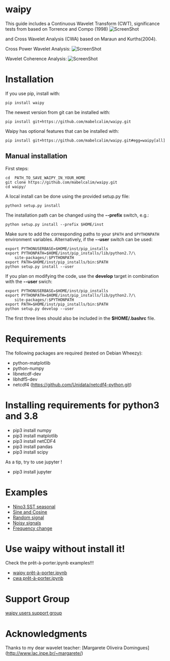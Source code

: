 waipy
=====
This guide includes a Continuous Wavelet Transform (CWT), significance  tests
from based on Torrence and Compo (1998)
![ScreenShot](https://github.com/mabelcalim/waipy/blob/master/Sine.png)


and Cross Wavelet Analysis  (CWA) based on Maraun and Kurths(2004).

Cross Power Wavelet Analysis:
    ![ScreenShot](https://github.com/mabelcalim/waipy/blob/master/waipy_examples_jupyter/Jupyter/figs/CrossWavelet_noise_example.png)

Wavelet Coherence Analysis:
    ![ScreenShot](https://github.com/mabelcalim/waipy/blob/master/waipy_examples_jupyter/Jupyter/figs/CohereWavelet_noise_example.png)


Installation
============

If you use pip, install with:

	pip install waipy

The newest version from git can be installed with:

	pip install git+https://github.com/mabelcalim/waipy.git

Waipy has optional features that can be installed with:

	pip install git+https://github.com/mabelcalim/waipy.git#egg=waipy[all]

Manual installation
-------------------
First steps:

    cd  PATH_TO_SAVE_WAIPY_IN_YOUR_HOME
    git clone https://github.com/mabelcalim/waipy.git
    cd waipy/

A local install can be done using the provided setup.py file:

    python3 setup.py install

The installation path can be changed using the **--prefix** switch, e.g.:

    python setup.py install --prefix $HOME/inst

Make sure to add the corresponding paths to your ``$PATH`` and ``$PYTHONPATH``
environment variables. Alternatively, if the **--user** switch can be used:

    export PYTHONUSERBASE=$HOME/inst/pip_installs
    export PYTHONPATH=$HOME/inst/pip_installs/lib/python2.7/\
        site-packages/:$PYTHONPATH
    export PATH=$HOME/inst/pip_installs/bin:$PATH
    python setup.py install --user

If you plan on modifying the code, use the **develop** target in combination
with the **--user** swich:

    export PYTHONUSERBASE=$HOME/inst/pip_installs
    export PYTHONPATH=$HOME/inst/pip_installs/lib/python2.7/\
        site-packages/:$PYTHONPATH
    export PATH=$HOME/inst/pip_installs/bin:$PATH
    python setup.py develop --user

The first three lines should also be included in the **$HOME/.bashrc** file.

Requirements
============

The following packages are required (tested on Debian Wheezy):

* python-matplotlib
* python-numpy
* libnetcdf-dev
* libhdf5-dev
* netcdf4 (https://github.com/Unidata/netcdf4-python.git)


Installing requirements for python3 and 3.8
============

* pip3 install numpy
* pip3 install matplotlib
* pip3 install netCDF4
* pip3 install pandas
* pip3 install scipy

As a tip, try to use jupyter !
* pip3 install jupyter


Examples
============


* [Nino3 SST seasonal](https://github.com/mabelcalim/waipy/blob/master/examples/Nino3%20example.ipynb)
* [Sine and Cosine](https://github.com/mabelcalim/waipy/blob/master/examples/Example%201%20Sine%20and%20Waipy%20.ipynb)
* [Random signal](https://github.com/mabelcalim/waipy/blob/master/examples/Example%202%20random%20signals.ipynb)
* [Noisy signals](https://github.com/mabelcalim/waipy/blob/master/examples/Example%203%20signals%20with%20noise.ipynb)
* [Frequency change](https://github.com/mabelcalim/waipy/blob/master/examples/cwa_changeFreq_example.ipynb)

Use waipy without install it!
============
Check the prêt-à-porter.ipynb examples!!!
* [waipy prêt-à-porter.ipynb](https://github.com/mabelcalim/waipy/blob/master/examples/waipy_prêt-à-porter.ipynb)
* [cwa prêt-à-porter.ipynb](https://github.com/mabelcalim/waipy/blob/master/examples/cwa_prêt-à-porter.ipynb)

Support Group
==============

[waipy users support group](https://groups.google.com/forum/?hl=en#!forum/waipy-users-support)


Acknowledgments
==============
Thanks to my dear wavelet teacher: [Margarete Oliveira Domingues] (http://www.lac.inpe.br/~margarete/) 

